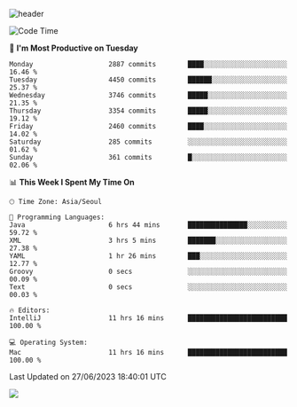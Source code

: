 ![header](https://capsule-render.vercel.app/api?type=Egg&color=timeAuto&height=300&section=header&text=PoPo&fontSize=90&animation=fadeIn)

  <!--START_SECTION:waka-->
![Code Time](http://img.shields.io/badge/Code%20Time-951%20hrs%2026%20mins-blue)

📅 **I'm Most Productive on Tuesday** 

```text
Monday                   2887 commits        ████░░░░░░░░░░░░░░░░░░░░░   16.46 % 
Tuesday                  4450 commits        ██████░░░░░░░░░░░░░░░░░░░   25.37 % 
Wednesday                3746 commits        █████░░░░░░░░░░░░░░░░░░░░   21.35 % 
Thursday                 3354 commits        █████░░░░░░░░░░░░░░░░░░░░   19.12 % 
Friday                   2460 commits        ████░░░░░░░░░░░░░░░░░░░░░   14.02 % 
Saturday                 285 commits         ░░░░░░░░░░░░░░░░░░░░░░░░░   01.62 % 
Sunday                   361 commits         █░░░░░░░░░░░░░░░░░░░░░░░░   02.06 % 
```


📊 **This Week I Spent My Time On** 

```text
🕑︎ Time Zone: Asia/Seoul

💬 Programming Languages: 
Java                     6 hrs 44 mins       ███████████████░░░░░░░░░░   59.72 % 
XML                      3 hrs 5 mins        ███████░░░░░░░░░░░░░░░░░░   27.38 % 
YAML                     1 hr 26 mins        ███░░░░░░░░░░░░░░░░░░░░░░   12.77 % 
Groovy                   0 secs              ░░░░░░░░░░░░░░░░░░░░░░░░░   00.09 % 
Text                     0 secs              ░░░░░░░░░░░░░░░░░░░░░░░░░   00.03 % 

🔥 Editors: 
IntelliJ                 11 hrs 16 mins      █████████████████████████   100.00 % 

💻 Operating System: 
Mac                      11 hrs 16 mins      █████████████████████████   100.00 % 
```


 Last Updated on 27/06/2023 18:40:01 UTC
<!--END_SECTION:waka-->



<img src="https://capsule-render.vercel.app/api?type=Egg&color=timeAuto&height=300&section=footer&text=PoPo&fontSize=90&animation=fadeIn&reversal=true" />
